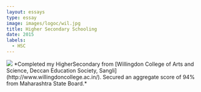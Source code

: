 ```yaml
---
layout: essays  
type: essay
image: images/logoc/wil.jpg
title: Higher Secondary Schooling  
date: 2015 
labels:
  - HSC
---
```


<img class="ui image" src="{{ site.baseurl }}/images/logoc/wil.jpg ">
*Completed my HigherSecondary from [Willingdon College of Arts and Science, Deccan Education Society, Sangli](http://www.willingdoncollege.ac.in/). Secured an aggregate score of 94% from Maharashtra State Board.*

